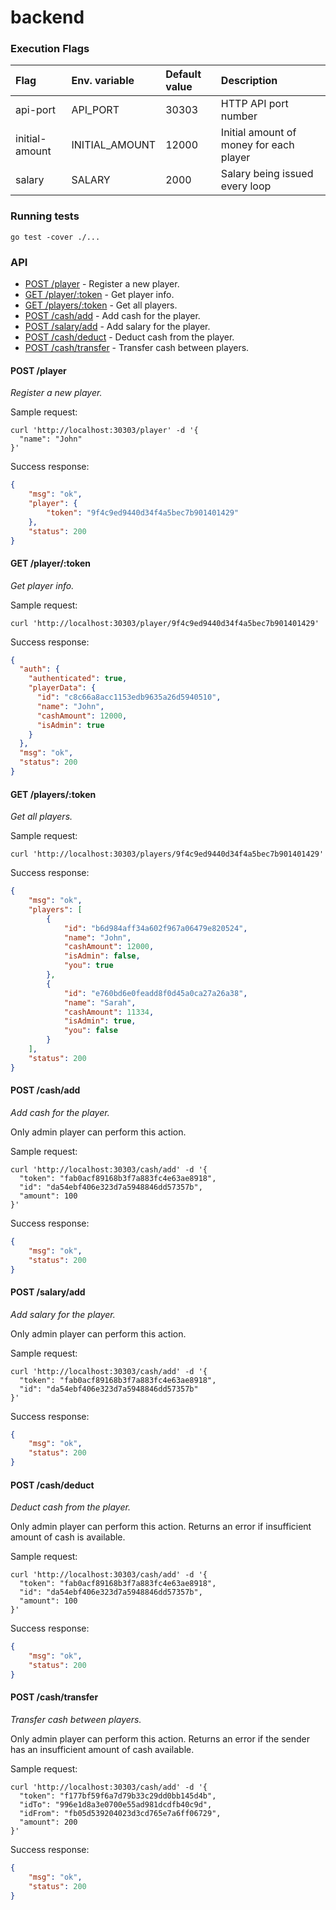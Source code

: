 # backend

### <a name="execution_flags"></a>Execution Flags

|Flag|Env. variable|Default value|Description|
|:----|:----|:---|:---|
|api-port|API_PORT|30303|HTTP API port number|
|initial-amount|INITIAL_AMOUNT|12000|Initial amount of money for each player|
|salary|SALARY|2000|Salary being issued every loop|

### Running tests

`go test -cover ./...`

### API

* [POST /player](#post_player) - Register a new player.
* [GET /player/:token](#get_player) - Get player info.
* [GET /players/:token](#get_players) - Get all players.
* [POST /cash/add](#post_cash_add) - Add cash for the player.
* [POST /salary/add](#post_salary_add) - Add salary for the player.
* [POST /cash/deduct](#post_cash_deduct) - Deduct cash from the player.
* [POST /cash/transfer](#post_cash_transfer) - Transfer cash between players.

#### <a name="post_player"></a>POST /player

*Register a new player.*

Sample request:

```
curl 'http://localhost:30303/player' -d '{
  "name": "John"
}'
```

Success response:

```json
{
    "msg": "ok",
    "player": {
        "token": "9f4c9ed9440d34f4a5bec7b901401429"
    },
    "status": 200
}
```

#### <a name="get_player"></a>GET /player/:token

*Get player info.*

Sample request:

```
curl 'http://localhost:30303/player/9f4c9ed9440d34f4a5bec7b901401429'
```

Success response:

```json
{
  "auth": {
    "authenticated": true,
    "playerData": {
      "id": "c8c66a8acc1153edb9635a26d5940510",
      "name": "John",
      "cashAmount": 12000,
      "isAdmin": true
    }
  },
  "msg": "ok",
  "status": 200
}
```

#### <a name="get_players"></a>GET /players/:token

*Get all players.*

Sample request:

```
curl 'http://localhost:30303/players/9f4c9ed9440d34f4a5bec7b901401429'
```

Success response:

```json
{
    "msg": "ok",
    "players": [
        {
            "id": "b6d984aff34a602f967a06479e820524",
            "name": "John",
            "cashAmount": 12000,
            "isAdmin": false,
            "you": true
        },
        {
            "id": "e760bd6e0feadd8f0d45a0ca27a26a38",
            "name": "Sarah",
            "cashAmount": 11334,
            "isAdmin": true,
            "you": false
        }
    ],
    "status": 200
}
```

#### <a name="post_cash_add"></a>POST /cash/add

*Add cash for the player.*

Only admin player can perform this action.

Sample request:

```
curl 'http://localhost:30303/cash/add' -d '{
  "token": "fab0acf89168b3f7a883fc4e63ae8918",
  "id": "da54ebf406e323d7a5948846dd57357b",
  "amount": 100
}'
```

Success response:

```json
{
    "msg": "ok",
    "status": 200
}
```

#### <a name="post_salary_add"></a>POST /salary/add

*Add salary for the player.*

Only admin player can perform this action.

Sample request:

```
curl 'http://localhost:30303/cash/add' -d '{
  "token": "fab0acf89168b3f7a883fc4e63ae8918",
  "id": "da54ebf406e323d7a5948846dd57357b"
}'
```

Success response:

```json
{
    "msg": "ok",
    "status": 200
}
```

#### <a name="post_cash_deduct"></a>POST /cash/deduct

*Deduct cash from the player.*

Only admin player can perform this action. Returns an error if insufficient amount of cash is available.

Sample request:

```
curl 'http://localhost:30303/cash/add' -d '{
  "token": "fab0acf89168b3f7a883fc4e63ae8918",
  "id": "da54ebf406e323d7a5948846dd57357b",
  "amount": 100
}'
```

Success response:

```json
{
    "msg": "ok",
    "status": 200
}
```

#### <a name="post_cash_transfer"></a>POST /cash/transfer

*Transfer cash between players.*

Only admin player can perform this action. Returns an error if the sender has an insufficient amount of cash available.

Sample request:

```
curl 'http://localhost:30303/cash/add' -d '{
  "token": "f177bf59f6a7d79b33c29dd0bb145d4b",
  "idTo": "996e1d8a3e0700e55ad981dcdfb40c9d",
  "idFrom": "fb05d539204023d3cd765e7a6ff06729",
  "amount": 200
}'
```

Success response:

```json
{
    "msg": "ok",
    "status": 200
}
```